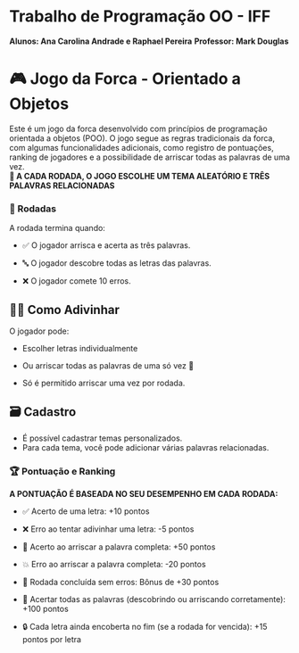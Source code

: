 # Trabalho de Programação OO  - IFF
**Alunos: Ana Carolina Andrade e Raphael Pereira**
**Professor: Mark Douglas**

# 🎮 Jogo da Forca - Orientado a Objetos
Este é um jogo da forca desenvolvido com princípios de programação orientada a objetos (POO). O jogo segue as regras tradicionais da forca, com algumas funcionalidades adicionais, como registro de pontuações, ranking de jogadores e a possibilidade de arriscar todas as palavras de uma vez.
<br>
**🎲 A CADA RODADA, O JOGO ESCOLHE UM TEMA ALEATÓRIO E TRÊS PALAVRAS RELACIONADAS**


### 🎯 Rodadas
A rodada termina quando:

- ✅ O jogador arrisca e acerta as três palavras.

- 🔤 O jogador descobre todas as letras das palavras.

- ❌ O jogador comete 10 erros.

## 🕵️‍♂️ Como Adivinhar
O jogador pode:

- Escolher letras individualmente 

- Ou arriscar todas as palavras de uma só vez 🎲

- Só é permitido arriscar uma vez por rodada.

## 🗃️ Cadastro
- É possível cadastrar temas personalizados.
- Para cada tema, você pode adicionar várias palavras relacionadas.

### 🏆 Pontuação e Ranking
**A PONTUAÇÃO É BASEADA NO SEU DESEMPENHO EM CADA RODADA:**
- ✅ Acerto de uma letra: +10 pontos

- ❌ Erro ao tentar adivinhar uma letra: -5 pontos

- 🎯 Acerto ao arriscar a palavra completa: +50 pontos

- 💥 Erro ao arriscar a palavra completa: -20 pontos

- 🏅 Rodada concluída sem erros: Bônus de +30 pontos

- 🧠 Acertar todas as palavras (descobrindo ou arriscando corretamente): +100 pontos

- 🔒 Cada letra ainda encoberta no fim (se a rodada for vencida): +15 pontos por letra


